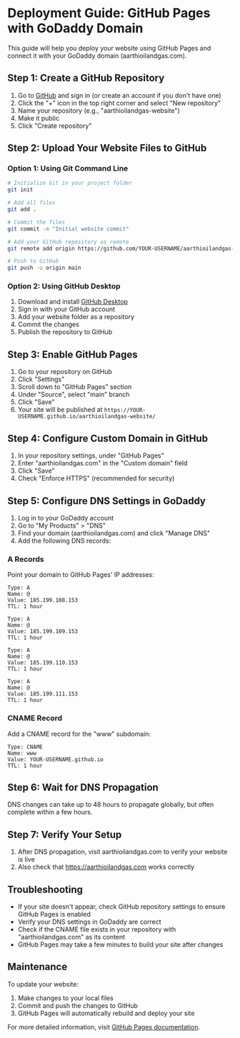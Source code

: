 # Deployment Guide: GitHub Pages with GoDaddy Domain

This guide will help you deploy your website using GitHub Pages and connect it with your GoDaddy domain (aarthioilandgas.com).

## Step 1: Create a GitHub Repository

1. Go to [GitHub](https://github.com) and sign in (or create an account if you don't have one)
2. Click the "+" icon in the top right corner and select "New repository"
3. Name your repository (e.g., "aarthioilandgas-website")
4. Make it public
5. Click "Create repository"

## Step 2: Upload Your Website Files to GitHub

### Option 1: Using Git Command Line
```bash
# Initialize Git in your project folder
git init

# Add all files
git add .

# Commit the files
git commit -m "Initial website commit"

# Add your GitHub repository as remote
git remote add origin https://github.com/YOUR-USERNAME/aarthioilandgas-website.git

# Push to GitHub
git push -u origin main
```

### Option 2: Using GitHub Desktop
1. Download and install [GitHub Desktop](https://desktop.github.com/)
2. Sign in with your GitHub account
3. Add your website folder as a repository
4. Commit the changes
5. Publish the repository to GitHub

## Step 3: Enable GitHub Pages

1. Go to your repository on GitHub
2. Click "Settings"
3. Scroll down to "GitHub Pages" section
4. Under "Source", select "main" branch
5. Click "Save"
6. Your site will be published at `https://YOUR-USERNAME.github.io/aarthioilandgas-website/`

## Step 4: Configure Custom Domain in GitHub

1. In your repository settings, under "GitHub Pages"
2. Enter "aarthioilandgas.com" in the "Custom domain" field
3. Click "Save"
4. Check "Enforce HTTPS" (recommended for security)

## Step 5: Configure DNS Settings in GoDaddy

1. Log in to your GoDaddy account
2. Go to "My Products" > "DNS"
3. Find your domain (aarthioilandgas.com) and click "Manage DNS"
4. Add the following DNS records:

### A Records
Point your domain to GitHub Pages' IP addresses:
```
Type: A
Name: @
Value: 185.199.108.153
TTL: 1 hour

Type: A
Name: @
Value: 185.199.109.153
TTL: 1 hour

Type: A
Name: @
Value: 185.199.110.153
TTL: 1 hour

Type: A
Name: @
Value: 185.199.111.153
TTL: 1 hour
```

### CNAME Record
Add a CNAME record for the "www" subdomain:
```
Type: CNAME
Name: www
Value: YOUR-USERNAME.github.io
TTL: 1 hour
```

## Step 6: Wait for DNS Propagation

DNS changes can take up to 48 hours to propagate globally, but often complete within a few hours.

## Step 7: Verify Your Setup

1. After DNS propagation, visit aarthioilandgas.com to verify your website is live
2. Also check that https://aarthioilandgas.com works correctly

## Troubleshooting

- If your site doesn't appear, check GitHub repository settings to ensure GitHub Pages is enabled
- Verify your DNS settings in GoDaddy are correct
- Check if the CNAME file exists in your repository with "aarthioilandgas.com" as its content
- GitHub Pages may take a few minutes to build your site after changes

## Maintenance

To update your website:
1. Make changes to your local files
2. Commit and push the changes to GitHub
3. GitHub Pages will automatically rebuild and deploy your site

For more detailed information, visit [GitHub Pages documentation](https://docs.github.com/en/pages).